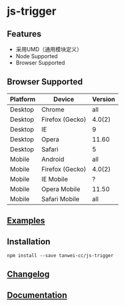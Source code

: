 js-trigger
==========

Features
----------

- 采用UMD（通用模块定义）
- Node Supported
- Browser Supported

Browser Supported
----------

| Platform | Device          | Version |
|----------|-----------------|---------|
| Desktop  | Chrome          | all     |
| Desktop  | Firefox (Gecko) | 4.0(2)  |
| Desktop  | IE              | 9       |
| Desktop  | Opera           | 11.60   |
| Desktop  | Safari          | 5       |
| Mobile   | Android         | all     |
| Mobile   | Firefox (Gecko) | 4.0(2)  |
| Mobile   | IE Mobile       | ?       |
| Mobile   | Opera Mobile    | 11.50   |
| Mobile   | Safari Mobile   | all     |

[Examples](src/index.html)
----------

Installation
----------

``` shell
npm install --save tanwei-cc/js-trigger
```

[Changelog](CHANGELOG.md)
----------

[Documentation](doc/api.md)
----------